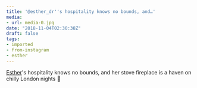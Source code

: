 ```yaml
---
title: '@esther_dr''s hospitality knows no bounds, and…'
media:
- url: media-0.jpg
date: "2018-11-04T02:30:38Z"
draft: false
tags:
- imported
- from-instagram
- esther
---
```

[Esther](/tags/esther)'s hospitality knows no bounds, and her stove fireplace is a haven on chilly London nights 🧡
